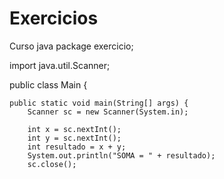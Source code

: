 # Exercicios
Curso java
package exercicio;

import java.util.Scanner;

public class Main {

	public static void main(String[] args) {
		Scanner sc = new Scanner(System.in);
		
		int x = sc.nextInt();
		int y = sc.nextInt();
		int resultado = x + y;
		System.out.println("SOMA = " + resultado);
		sc.close();
		
	
